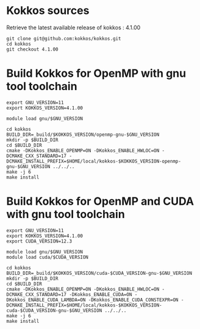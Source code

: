 # Kokkos sources

Retrieve the latest available release of kokkos : 4.1.00

```shell
git clone git@github.com:kokkos/kokkos.git
cd kokkos
git checkout 4.1.00
```

# Build Kokkos for OpenMP with gnu tool toolchain

```shell
export GNU_VERSION=11
export KOKKOS_VERSION=4.1.00

module load gnu/$GNU_VERSION

cd kokkos
BUILD_DIR=_build/$KOKKOS_VERSION/openmp-gnu-$GNU_VERSION
mkdir -p $BUILD_DIR
cd $BUILD_DIR
cmake -DKokkos_ENABLE_OPENMP=ON -DKokkos_ENABLE_HWLOC=ON -DCMAKE_CXX_STANDARD=17 -DCMAKE_INSTALL_PREFIX=$HOME/local/kokkos-$KOKKOS_VERSION-openmp-gnu-$GNU_VERSION ../../..
make -j 6
make install
```

# Build Kokkos for OpenMP and CUDA with gnu tool toolchain

```shell
export GNU_VERSION=11
export KOKKOS_VERSION=4.1.00
export CUDA_VERSION=12.3

module load gnu/$GNU_VERSION
module load cuda/$CUDA_VERSION

cd kokkos
BUILD_DIR=_build/$KOKKOS_VERSION/cuda-$CUDA_VERSION-gnu-$GNU_VERSION
mkdir -p $BUILD_DIR
cd $BUILD_DIR
cmake -DKokkos_ENABLE_OPENMP=ON -DKokkos_ENABLE_HWLOC=ON -DCMAKE_CXX_STANDARD=17 -DKokkos_ENABLE_CUDA=ON -DKokkos_ENABLE_CUDA_LAMBDA=ON -DKokkos_ENABLE_CUDA_CONSTEXPR=ON -DCMAKE_INSTALL_PREFIX=$HOME/local/kokkos-$KOKKOS_VERSION-cuda-$CUDA_VERSION-gnu-$GNU_VERSION ../../..
make -j 6
make install
```
